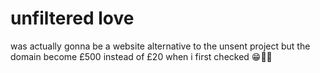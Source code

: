 # unfiltered love

was actually gonna be a website alternative to the unsent project but the domain become £500 instead of £20 when i first checked 😁👍🏻
